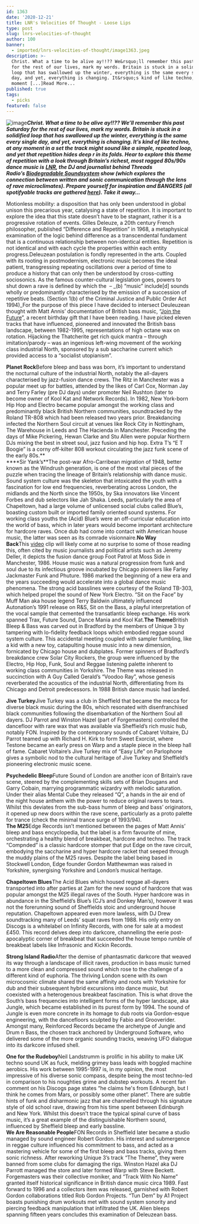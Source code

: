 ```yaml
---
id: 1363
date: '2020-12-21'
title: LNR's Velocities Of Thought - Loose Lips
type: post
slug: lnrs-velocities-of-thought
author: 100
banner:
  - imported/lnrs-velocities-of-thought/image1363.jpeg
description: >-
  Christ. What a time to be alive ay!!?? We&rsquo;ll remember this past Saturday
  for the rest of our lives, mark my words. Britain is stuck in a solidified
  loop that has swallowed up the winter, everything is the same every single
  day, and yet, everything is changing. It&rsquo;s kind of like techno, at any
  moment [...]Read More...
published: true
tags:
  - picks
featured: false
---
```

![image](../imported/lnrs-velocities-of-thought/image1363.jpeg)**_Christ. What a time to be alive ay!!?? We’ll remember this past Saturday for the rest of our lives, mark my words. Britain is stuck in a solidified loop that has swallowed up the winter, everything is the same every single day, and yet, everything is changing. It’s kind of like techno, at any moment in a set the track might sound like a simple, repeated loop, and yet that repetition hides deep r in its folds. Hear to explore this theme of repetition with a look through Britain’s richest, most ragged 80s/90s dance music is_** **_[LNR](https://www.instagram.com/lnr_dj/), the DJ and journalist behind Threads Radio’s [Biodegradable Soundsystem](https://www.mixcloud.com/ThreadsRadio/playlists/biodegradable-soundsystem/) show (which explores the connection between written and sonic communication through the lens of rave microclimates). Prepare yourself for inspiration and BANGERS (all spotifyable tracks are gathered [here](https://open.spotify.com/playlist/18haTk5lpysoRkxECKu78L)). Take it away…_**

Motionless mobility: a disposition that has only been understood in global unison this precarious year, catalysing a state of repetition. It is important to explore the idea that this state doesn’t have to be stagnant, rather it is a progressive rotation of events. Gilles Deleuze, a 20th century French philosopher, published “Difference and Repetition” in 1968, a metaphysical examination of the logic behind difference as a transcendental fundament that is a continuous relationship between non-identical entities. Repetition is not identical and with each cycle the properties within each entity progress.Deleuzean postulation is fondly represented in the arts. Coupled with its rooting in postmodernism, electronic music becomes the ideal patient, transgressing repeating oscillations over a period of time to produce a history that can only then be understood by cross-cutting sociosonics. As the famous counter-cultural legislation goes, powers to shut down a rave is defined by which the  – _(b) “music” include\[d\] sounds wholly or predominantly characterised by the emission of a succession of repetitive beats. (Section 1(b) of the Criminal Justice and Public Order Act 1994)_For the purpose of this piece I have decided to intersect Deuleuzean thought with Matt Annis’ documentation of British bass music, “[Join the Future](https://velocitypress.uk/product/join-the-future-book/)”, a recent birthday gift that I have been reading. I have picked eleven tracks that have influenced, pioneered and innovated the British bass landscape, between 1982-1995, representations of high octane wax on rotation. Hijacking the Thatcherite get rich quick mantra – through imitation/parody – was an ingenious left-wing movement of the working class industrial North, sponsored by a sub saccharine current which provided access to a “socialist utopianism”.

**Planet Rock**Before bleep and bass was born, it’s important to understand the nocturnal culture of the industrial North, notably the all-dayers characterised by jazz-fusion dance crews. The Ritz in Manchester was a popular meet up for battles, attended by the likes of Carl Cox, Norman Jay and Terry Farley (pre DJ days) under promoter Neil Rushton (later to become owner of Kool Kat and Network Records). In 1982, New York-born Hip Hop and Electro became popular amongst the working class and predominantly black British Northern communities, soundtracked by the Roland TR-808 which had been released two years prior. Breakdancing infected the Northern Soul circuit at venues like Rock City in Nottingham, The Warehouse in Leeds and The Hacienda in Manchester. Preceding the days of Mike Pickering, Hewan Clarke and Stu Allen were popular Northern DJs mixing the best in street soul, jazz fusion and hip hop. Extra T’s “E T Boogie” is a corny off-kilter 808 workout circulating the jazz funk scene of the early 80s.**  
[](https://www.youtube.com/watch?v=UjovpY49E6A&list=PL3o37nQQj4j4tAwpumhZT1oaaBf4-wFNy&index=2)****Sir Yank’s**The post-war Afro-Carribean migration of 1948, better known as the Windrush generation, is one of the most vital pieces of the puzzle when tracing the lineage of Britain’s relationship with dance music. Sound system culture was the skeleton that intoxicated the youth with a fascination for low end frequencies, reverberating across London, the midlands and the North since the 1950s, by Ska innovators like Vincent Forbes and dub selectors like Jah Shaka. Leeds, particularly the area of Chapeltown, had a large volume of unlicensed social clubs called Blue’s, boasting custom built or imported family oriented sound systems. For working class youths the (Acid) Blue’s were an off-curricular education into the world of bass, which in later years would become important architecture for hardcore raves. Once dub had come into contact with American house music, the latter was seen as its comrade visionnaire.**No Way Back**This [video](https://www.youtube.com/watch?v=46jB4yohiKA) clip will likely come at no surprise to some of those reading this, often cited by music journalists and political artists such as Jeremy Deller, it depicts the fusion dance group Foot Patrol at Moss Side in Manchester, 1986. House music was a natural progression from funk and soul due to its infectious groove incubated by Chicago pioneers like Farley Jackmaster Funk and Phuture. 1986 marked the beginning of a new era and the years succeeding would accelerate into a global dance music phenomena. The strong acid basslines were courtesy of the Roland TB-303, which helped propel the sound of New York Electro. “Sit on the Face” by Muff Man aka house legend Terry Baldwin ultimately influenced Autonation’s 1991 release on R&S, Sit on the Bass, a playful interpretation of the vocal sample that cemented the transatlantic bleep exchange. His work spanned Trax, Future Sound, Dance Mania and Kool Kat.[](https://www.youtube.com/watch?v=nrs3ZFQqxug&feature=emb_title)**The Theme**British Bleep & Bass was carved out in Bradford by the members of Unique 3 by tampering with lo-fidelity feedback loops which embodied reggae sound system culture. This accidental meeting coupled with sampler fumbling, like a kid with a new toy, catapulting house music into a new dimension, fornicated by Chicago house and dubplates. Former spinners of Bradford’s breakdance crew Solar City Rockers, the group were influenced by the Electro, Hip Hop, Funk, Soul and Reggae listening palette inherent to working class communities in Yorkshire. The Theme was released in succinction with A Guy Called Gerald’s “Voodoo Ray”, whose genesis reverberated the acoustics of the industrial North, differentiating from its Chicago and Detroit predecessors. In 1988 British dance music had landed.

**Jive Turkey**Jive Turkey was a club in Sheffield that became the mecca for diverse black music during the 80s, which resonated with disenfranchised black communities following the disembarkation of the Northern Soul all dayers. DJ Parrot and Winston Hazel (part of Forgemasters) controlled the dancefloor with rare wax that was available via Sheffield’s rich music hub, notably FON. Inspired by the contemporary sounds of Cabaret Voltaire, DJ Parrot teamed up with Richard H. Kirk to form Sweet Exorcist, where Testone became an early press on Warp and a staple piece in the bleep hall of fame. Cabaret Voltaire’s Jive Turkey mix of “Easy Life” on Parlophone gives a symbolic nod to the cultural heritage of Jive Turkey and Sheffield’s pioneering electronic music scene.[](https://www.youtube.com/watch?v=rWngRHFx54g)

**Psychedelic Bleep**Future Sound of London are another icon of Britain’s rave scene, steered by the complementing skills sets of Brian Dougans and Garry Cobain, marrying programmatic wizardry with melodic saturation. Under their alias Mental Cube they released “Q”, a hands in the air end of the night house anthem with the power to reduce original ravers to tears. Whilst this deviates from the sub-bass humm of bleep and bass’ originators, it opened up new doors within the rave scene, particularly as a proto palette for trance (check the minimal trance surge of 1993/94).  
[](https://www.youtube.com/watch?v=xy5KTWDyKGw)**The M25**Edge Records isn’t mentioned between the pages of Matt Annis’ bleep and bass encyclopedia, but the label is a firm favourite of mine, orchestrating a healthy blend of breakbeat, hardcore and techno. The track “Compnded” is a classic hardcore stomper that put Edge on the rave circuit, embodying the saccharine and hyper hardcore racket that seeped through the muddy plains of the M25 raves. Despite the label being based in Stockwell London, Edge founder Gordon Matthewman was raised in Yorkshire, synergising Yorkshire and London’s musical heritage.

**Chapeltown Blues**The Acid Blues which housed reggae all-dayers transported into after parties at 2am for the new sound of hardcore that was popular amongst the M25 illegal raves of the South. Hyper hardcore was in abundance in the Sheffield’s Blue’s (CJ’s and Donkey Man’s), however it was not the forerunning sound of Sheffields stoic and underground house reputation. Chapeltown appeared even more lawless, with DJ Drew soundtracking many of Leeds’ squat raves from 1988. His only entry on Discogs is a whitelabel on Infinity Records, with one for sale at a modest £450. This record delves deep into darkcore, channelling the eerie post-apocalyptic corner of breakbeat that succeeded the house tempo rumble of breakbeat labels like Infrasonic and Kickin Records.[](https://www.youtube.com/watch?v=kI4Y8Y2ZC_g&feature=emb_title)

**Strong Island Radio**After the demise of phantasmatic darkcore that weaved its way through a landscape of illicit raves, production in bass music turned to a more clean and compressed sound which rose to the challenge of a different kind of euphoria. The thriving London scene with its own microcosmic climate shared the same affinity and roots with Yorkshire for dub and their subsequent hybrid excursions into dance music, but coexisted with a heterogenous breakbeat fascination. This is what drove the South’s bass frequencies into intelligent forms of the hyper landscape, aka Jungle, which became established in its purest form by 1994. The sound of Jungle is even more concrete in its homage to dub roots via Gordon-esque engineering, with the dancefloors sculpted by Fabio and Grooverider. Amongst many, Reinforced Records became the archetype of Jungle and Drum n Bass, the chosen track anchored by Underground Software, who delivered some of the more organic sounding tracks, weaving UFO dialogue into its darkcore infused shell.[](https://www.youtube.com/watch?v=vlREm4HGGmY&feature=emb_title)

**One for the Rudeboy**Neil Landstrumm is prolific in his ability to make UK techno sound UK as fuck, melding grimey bass leads with boggled machine aerobics. His work between 1995-1997 is, in my opinion, the most impressive of his diverse sonic compass, despite being the most techno-led in comparison to his noughties grime and dubstep workouts. A recent fan comment on his Discogs page states “he claims he's from Edinburgh, but I think he comes from Mars, or possibly some other planet”. There are subtle hints of funk and disharmonic jazz that are channelled through his signature style of old school rave, drawing from his time spent between Edinburgh and New York. Whilst this doesn’t trace the typical spinal curve of bass music, it’s a great example of the distinguishable Northern sound, influenced by Sheffield bleep and early bassline.   
[](https://www.youtube.com/watch?v=sjaRA-zDmVI&feature=emb_title)**We Are Reasonable People**FON Records in Sheffield later became a studio managed by sound engineer Robert Gordon. His interest and submergence in reggae culture influenced his commitment to bass, and acted as a mastering vehicle for some of the first bleep and bass tracks, giving them sonic richness. After reworking Unique 3’s track “The Theme”, they were banned from some clubs for damaging the rigs. Winston Hazel aka DJ Parrott managed the store and later formed Warp with Steve Beckett. Forgemasters was their collective moniker, and “Track With No Name” granted itself historical significance in British dance music circa 1989. Fast forward to 1996 and a collectors item was released, garnished with Robert Gordon collaborations titled Rob Gordon Projects. “Tun Dem” by A1 Project boasts punishing drum workouts met with sound system sonority and piercing feedback manipulation that infiltrated the UK. Alien bleeps spanning fifteen years concludes this examination of Deleuzean bass.